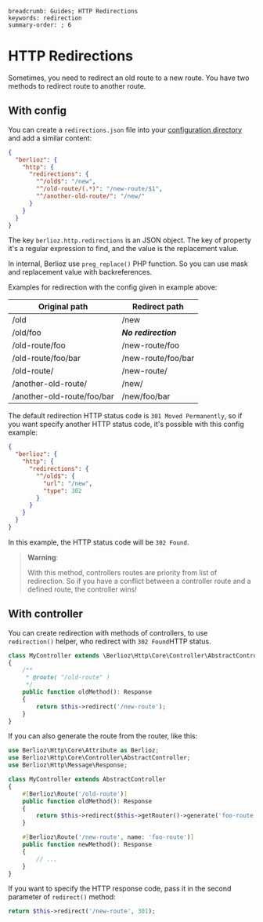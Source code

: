 ```index
breadcrumb: Guides; HTTP Redirections
keywords: redirection
summary-order: ; 6
```

# HTTP Redirections

Sometimes, you need to redirect an old route to a new route. You have two methods to redirect route to another route.

## With config

You can create a `redirections.json` file into your [configuration directory](../getting-started/directories.md) and add
a similar content:

```json
{
  "berlioz": {
    "http": {
      "redirections": {
        "^/old$": "/new",
        "^/old-route/(.*)": "/new-route/$1",
        "^/another-old-route/": "/new/"
      }
    }
  }
}
```

The key `berlioz.http.redirections` is an JSON object. The key of property it's a regular expression to find, and the
value is the replacement value.

In internal, Berlioz use `preg_replace()` PHP function. So you can use mask and replacement value with backreferences.

Examples for redirection with the config given in example above:

Original path              | Redirect path
---------------------------|---------------
/old                       | /new
/old/foo                   | ***No redirection***
/old-route/foo             | /new-route/foo
/old-route/foo/bar         | /new-route/foo/bar
/old-route/                | /new-route/
/another-old-route/        | /new/
/another-old-route/foo/bar | /new/foo/bar

The default redirection HTTP status code is `301 Moved Permanently`, so if you want specify another HTTP status code,
it's possible with this config example:

```json
{
  "berlioz": {
    "http": {
      "redirections": {
        "^/old$": {
          "url": "/new",
          "type": 302
        }
      }
    }
  }
}
```

In this example, the HTTP status code will be `302 Found`.

> **Warning**:
>
> With this method, controllers routes are priority from list of redirection.
> So if you have a conflict between a controller route and a defined route, the controller wins!

## With controller

You can create redirection with methods of controllers, to use `redirection()` helper, who redirect with `302 Found`HTTP
status.

```php
class MyController extends \Berlioz\Http\Core\Controller\AbstractController
{
    /**
     * @route( "/old-route" )
     */
    public function oldMethod(): Response
    {
        return $this->redirect('/new-route');
    }
}
```

If you can also generate the route from the router, like this:

```php
use Berlioz\Http\Core\Attribute as Berlioz;
use Berlioz\Http\Core\Controller\AbstractController;
use Berlioz\Http\Message\Response;

class MyController extends AbstractController
{
    #[Berlioz\Route('/old-route')]
    public function oldMethod(): Response
    {
        return $this->redirect($this->getRouter()->generate('foo-route'));
    }

    #[Berlioz\Route('/new-route', name: 'foo-route')]
    public function newMethod(): Response
    {
        // ...
    }
}
```

If you want to specify the HTTP response code, pass it in the second parameter of `redirect()` method:

```php
return $this->redirect('/new-route', 301);
```
